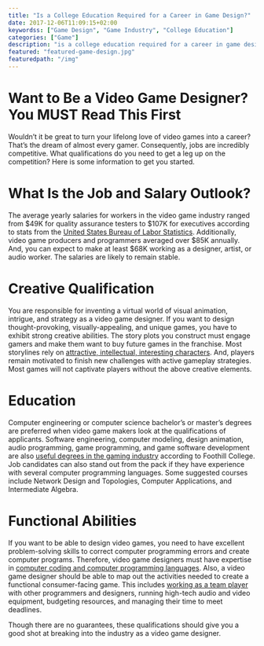 ```yaml
---
title: "Is a College Education Required for a Career in Game Design?"
date: 2017-12-06T11:09:15+02:00
keywordss: ["Game Design", "Game Industry", "College Education"]
categories: ["Game"]
description: "is a college education required for a career in game design"
featured: "featured-game-design.jpg"
featuredpath: "/img"
---
```


# Want to Be a Video Game Designer? You MUST Read This First

Wouldn’t it be great to turn your lifelong love of video games into a career? That’s the dream of almost every gamer. Consequently, jobs are incredibly competitive. What qualifications do you need to get a leg up on the competition? Here is some information to get you started.

# What Is the Job and Salary Outlook?

The average yearly salaries for workers in the video game industry ranged from $49K for quality assurance testers to $107K for executives according to stats from the [United States Bureau of Labor Statistics](https://www.bls.gov/careeroutlook/2011/fall/art01.pdf). Additionally, video game producers and programmers averaged over $85K annually. And, you can expect to make at least $68K working as a designer, artist, or audio worker. The salaries are likely to remain stable.

# Creative Qualification

You are responsible for inventing a virtual world of visual animation, intrigue, and strategy as a video game designer. If you want to design thought-provoking, visually-appealing, and unique games, you have to exhibit strong creative abilities. The story plots you construct must engage gamers and make them want to buy future games in the franchise. Most storylines rely on [attractive, intellectual, interesting characters](http://www.soyouthinkyoucanwrite.com/2015/05/character-101-building-complex-interesting-memorable-characters/). And, players remain motivated to finish new challenges with active gameplay strategies. Most games will not captivate players without the above creative elements.

# Education

Computer engineering or computer science bachelor’s or master’s degrees are preferred when video game makers look at the qualifications of applicants. Software engineering, computer modeling, design animation, audio programming, game programming, and game software development are also [useful degrees in the gaming industry](https://www.gamedesigning.org/video-game-design-schools/) according to Foothill College. Job candidates can also stand out from the pack if they have experience with several computer programming languages. Some suggested courses include Network Design and Topologies, Computer Applications, and Intermediate Algebra.

# Functional Abilities

If you want to be able to design video games, you need to have excellent problem-solving skills to correct computer programming errors and create computer programs. Therefore, video game designers must have expertise in [computer coding and computer programming languages](https://www.lvguowei.me/post/enumset-replace-bit-flag/). Also, a video game designer should be able to map out the activities needed to create a functional consumer-facing game. This includes [working as a team player](https://www.thebalance.com/how-do-you-feel-about-working-on-a-team-2064067) with other programmers and designers, running high-tech audio and video equipment, budgeting resources, and managing their time to meet deadlines.

Though there are no guarantees, these qualifications should give you a good shot at breaking into the industry as a video game designer.
